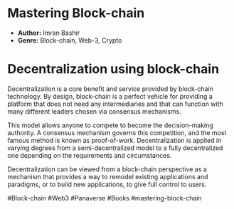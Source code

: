 # Mastering Block-chain
- **Author:** Imran Bashir
- **Genre:** Block-chain, Web-3, Crypto

# Decentralization using block-chain
Decentralization is a core benefit and service provided by block-chain technology. By design, block-chain is a perfect vehicle for providing a platform that does not need any intermediaries and that can function with many different leaders chosen via consensus mechanisms. 

This model allows anyone to compete to become the decision-making authority. A consensus mechanism governs this competition, and the most famous method is known as proof-of-work. Decentralization is applied in varying degrees from a semi-decentralized model to a fully decentralized one depending on the requirements and circumstances. 

Decentralization can be viewed from a block-chain perspective as a mechanism that provides a way to remodel existing applications and paradigms, or to build new applications, to give full control to users.

#Block-chain #Web3 #Panaverse #Books #mastering-block-chain